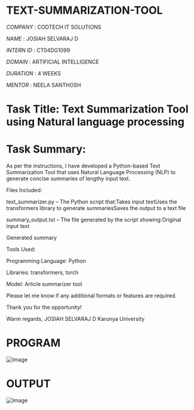 # TEXT-SUMMARIZATION-TOOL

*COMPANY* : CODTECH IT SOLUTIONS

*NAME* : JOSIAH SELVARAJ D

*INTERN ID* : CT04DG1099

*DOMAIN* : ARTIFICIAL INTELLIGENCE

*DURATION* : 4 WEEKS

*MENTOR* : NEELA SANTHOSH


# Task Title: Text Summarization Tool using Natural language processing

# Task Summary:

As per the instructions, I have developed a Python-based Text Summarization Tool that uses Natural Language Processing (NLP) to generate concise summaries of lengthy input text.

Files Included:

text_summarizer.py – The Python script that:Takes input textUses the transformers library to generate summariesSaves the output to a text file

summary_output.txt – The file generated by the script showing:Original input text

Generated summary

Tools Used:

Programming Language: Python

Libraries: transformers, torch

Model: Article summarizer tool

Please let me know if any additional formats or features are required.

Thank you for the opportunity!

Warm regards,
JOSIAH SELVARAJ D
Karunya University

# PROGRAM

![Image](https://github.com/user-attachments/assets/afcad38a-ef51-4560-9ad1-ed8832056f55)

# OUTPUT

![Image](https://github.com/user-attachments/assets/7d99a186-dee1-4ba1-a5c5-fed39d4a2d8d)
